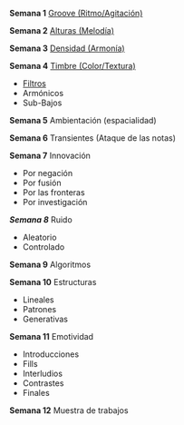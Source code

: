 __Semana 1__ [Groove (Ritmo/Agitación)](Semana1_Groove.md)   
       

__Semana 2__ [Alturas (Melodía)](Semana2_Melodia.md)

__Semana 3__ [Densidad (Armonía)](Semana3_Armonia.md)

__Semana 4__ [Timbre (Color/Textura)](Semana4_Timbre.md)
* [Filtros](https://github.com/electropipe/musicaElectronica/blob/master/Semana4_Timbre.md#tipos-de-filtro)
* Armónicos
* Sub-Bajos

__Semana 5__ Ambientación (espacialidad)

__Semana 6__ Transientes (Ataque de las notas)

__Semana 7__ Innovación
* Por negación
* Por fusión
* Por las fronteras
* Por investigación

___Semana 8___ Ruido
* Aleatorio
* Controlado

__Semana 9__ Algoritmos

__Semana 10__ Estructuras
* Lineales
* Patrones
* Generativas

__Semana 11__ Emotividad
* Introducciones
* Fills
* Interludios
* Contrastes
* Finales

__Semana 12__ Muestra de trabajos
